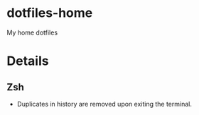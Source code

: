 # dotfiles-home
My home dotfiles

# Details

## Zsh
- Duplicates in history are removed upon exiting the terminal.
